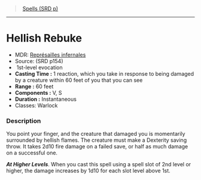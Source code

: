 ﻿---
!SpellItem
Family: SpellVO
Name: Hellish Rebuke
Type: evocation
Level: 1
CastingTime: 1 reaction, which you take in response to being damaged by a creature within 60 feet of you that you can see
Range: 60 feet
Components: V, S
Duration: Instantaneous
Classes: Warlock
Source: (SRD p154)
AltName: '[Représailles infernales](hd_spells_represailles_infernales.md)'
Id: spells_vo.md#hellish-rebuke
ParentLink: spells_vo.md#spells-srd-p
ParentName: Spells (SRD p)
NameLevel: 1
Attributes:
  Name: Hellish Rebuke
  Markdown: >+
    # <!--Name-->Hellish Rebuke<!--/Name-->


    - MDR: <!--AltName-->[Représailles infernales](hd_spells_represailles_infernales.md)<!--/AltName-->

    - Source: <!--Source-->(SRD p154)<!--/Source-->

    -  <!--Level-->1<!--/Level-->st-level <!--Type-->evocation<!--/Type-->

    - **Casting Time :** <!--CastingTime-->1 reaction, which you take in response to being damaged by a creature within 60 feet of you that you can see<!--/CastingTime-->

    - **Range :** <!--Range-->60 feet<!--/Range-->

    - **Components :** <!--Components-->V, S<!--/Components-->

    - **Duration :** <!--Duration-->Instantaneous<!--/Duration-->

    - Classes: <!--Classes-->Warlock<!--/Classes-->


    ### Description


    You point your finger, and the creature that damaged you is momentarily surrounded by hellish flames. The creature must make a Dexterity saving throw. It takes 2d10 fire damage on a failed save, or half as much damage on a successful one.


    **_At Higher Levels_**. When you cast this spell using a spell slot of 2nd level or higher, the damage increases by 1d10 for each slot level above 1st.

  AltName: '[Représailles infernales](hd_spells_represailles_infernales.md)'
  Source: (SRD p154)
  Level: 1
  Type: evocation
  CastingTime: 1 reaction, which you take in response to being damaged by a creature within 60 feet of you that you can see
  Range: 60 feet
  Components: V, S
  Duration: Instantaneous
  Classes: Warlock
AttributesDictionary: >+
  Name: Hellish Rebuke

  Markdown: >+

    # <!--Name-->Hellish Rebuke<!--/Name-->





    - MDR: <!--AltName-->[Représailles infernales](hd_spells_represailles_infernales.md)<!--/AltName-->



    - Source: <!--Source-->(SRD p154)<!--/Source-->



    -  <!--Level-->1<!--/Level-->st-level <!--Type-->evocation<!--/Type-->



    - **Casting Time :** <!--CastingTime-->1 reaction, which you take in response to being damaged by a creature within 60 feet of you that you can see<!--/CastingTime-->



    - **Range :** <!--Range-->60 feet<!--/Range-->



    - **Components :** <!--Components-->V, S<!--/Components-->



    - **Duration :** <!--Duration-->Instantaneous<!--/Duration-->



    - Classes: <!--Classes-->Warlock<!--/Classes-->





    ### Description





    You point your finger, and the creature that damaged you is momentarily surrounded by hellish flames. The creature must make a Dexterity saving throw. It takes 2d10 fire damage on a failed save, or half as much damage on a successful one.





    **_At Higher Levels_**. When you cast this spell using a spell slot of 2nd level or higher, the damage increases by 1d10 for each slot level above 1st.



  AltName: '[Représailles infernales](hd_spells_represailles_infernales.md)'

  Source: (SRD p154)

  Level: 1

  Type: evocation

  CastingTime: 1 reaction, which you take in response to being damaged by a creature within 60 feet of you that you can see

  Range: 60 feet

  Components: V, S

  Duration: Instantaneous

  Classes: Warlock

---
> [Spells (SRD p)](srd_spells.md)

---

# Hellish Rebuke

- MDR: [Représailles infernales](hd_spells_represailles_infernales.md)
- Source: (SRD p154)
-  1st-level evocation
- **Casting Time :** 1 reaction, which you take in response to being damaged by a creature within 60 feet of you that you can see
- **Range :** 60 feet
- **Components :** V, S
- **Duration :** Instantaneous
- Classes: Warlock

### Description

You point your finger, and the creature that damaged you is momentarily surrounded by hellish flames. The creature must make a Dexterity saving throw. It takes 2d10 fire damage on a failed save, or half as much damage on a successful one.

**_At Higher Levels_**. When you cast this spell using a spell slot of 2nd level or higher, the damage increases by 1d10 for each slot level above 1st.

